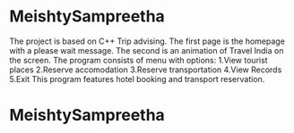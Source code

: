 # MeishtySampreetha

The project is based on C++ Trip advising. The first page is the homepage with a please wait message. The second is an animation of Travel India on the screen. The program consists of menu with options:
1.View tourist places
2.Reserve accomodation
3.Reserve transportation
4.View Records 
5.Exit
This program features hotel booking and transport reservation.
# MeishtySampreetha
